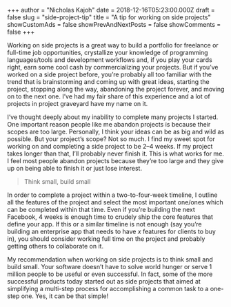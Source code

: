 +++
author = "Nicholas Kajoh"
date = 2018-12-16T05:23:00.000Z
draft = false
slug = "side-project-tip"
title = "A tip for working on side projects"
showCustomAds = false
showPrevAndNextPosts = false
showComments = false
+++


Working on side projects is a great way to build a portfolio for freelance or full-time job opportunities, crystallize your knowledge of programming languages/tools and development workflows and, if you play your cards right, earn some cool cash by commercializing your projects. But if you’ve worked on a side project before, you’re probably all too familiar with the trend that is brainstorming and coming up with great ideas, starting the project, stopping along the way, abandoning the project forever, and moving on to the next one. I’ve had my fair share of this experience and a lot of projects in project graveyard have my name on it.

I’ve thought deeply about my inability to complete many projects I started. One important reason people like me abandon projects is because their scopes are too large. Personally, I think your ideas can be as big and wild as possible. But your project’s scope? Not so much. I find my sweet spot for working on and completing a side project to be 2–4 weeks. If my project takes longer than that, I’ll probably never finish it. This is what works for me. I feel most people abandon projects because they’re too large and they give up on being able to finish it or just lose interest.

> Think small, build small

In order to complete a project within a two-to-four-week timeline, I outline all the features of the project and select the most important one/ones which can be completed within that time. Even if you’re building the next Facebook, 4 weeks is enough time to crudely ship the core features that define your app. If this or a similar timeline is not enough (say you’re building an enterprise app that needs to have _x_ features for clients to buy in), you should consider working full time on the project and probably getting others to collaborate on it.

My recommendation when working on side projects is to think small and build small. Your software doesn’t have to solve world hunger or serve 1 million people to be useful or even successful. In fact, some of the more successful products today started out as side projects that aimed at simplifying a multi-step process for accomplishing a common task to a one-step one. Yes, it can be that simple!